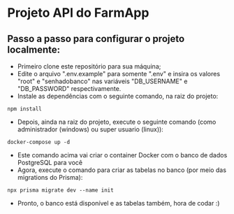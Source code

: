 # Projeto API do FarmApp  

## Passo a passo para configurar o projeto localmente:  
  
  - Primeiro clone este repositório para sua máquina;
  - Edite o arquivo ".env.example" para somente ".env" e insira os valores "root" e "senhadobanco" nas variáveis "DB_USERNAME" e "DB_PASSWORD" respectivamente.
  - Instale as dependências com o seguinte comando, na raiz do projeto:
  ```
  npm install
  ```
  - Depois, ainda na raiz do projeto, execute o seguinte comando (como administrador (windows) ou super usuario (linux)):
  ```
  docker-compose up -d
  ```
- Este comando acima vai criar o container Docker com o banco de dados PostgreSQL para você  
- Agora, execute o comando para criar as tabelas no banco (por meio das migrations do Prisma):
```
npx prisma migrate dev --name init
```
- Pronto, o banco está disponível e as tabelas também, hora de codar :)
